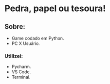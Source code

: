 # Pedra, papel ou tesoura!
## Sobre:
 - Game codado em Python.
 - PC X Usuário.
### Utilizei:
 - Pycharm.
 - VS Code.
 - Terminal.
